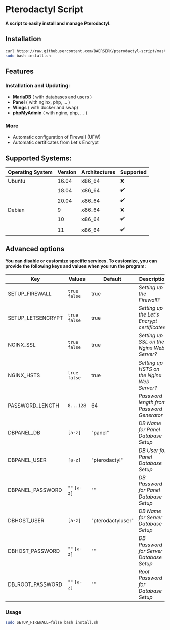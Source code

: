 # Pterodactyl Script

**A script to easily install and manage Pterodactyl.**

## Installation

```bash
curl https://raw.githubusercontent.com/BAERSERK/pterodactyl-script/master/install.sh -O
sudo bash install.sh
```

## Features

### Installation and Updating:
* **MariaDB** ( with databases and users )
* **Panel** ( with nginx, php, ... )
* **Wings** ( with docker and swap)
* **phpMyAdmin** ( with nginx, php, ... )

### More
* Automatic configuration of Firewall (UFW) 
* Automatic certificates from Let's Encrypt 

## Supported Systems:

| Operating System | Version | Architectures | Supported          |
| ---------------- |---------| ------------- | ------------------ |
| Ubuntu           | 16.04   | x86_64        | :x:                |
|                  | 18.04   | x86_64        | :heavy_check_mark: |
|                  | 20.04   | x86_64        | :heavy_check_mark: |
| Debian           | 9       | x86_64        | :x:                |
|                  | 10      | x86_64        | :heavy_check_mark: |
|                  | 11      | x86_64        | :heavy_check_mark: |

## Advanced options

**You can disable or customize specific services. To customize, you can provide the following keys and values when you run the program:**

| Key               | Values         | Default           | Description                                  |
| ----------------- | -------------- | ----------------- | -------------------------------------------- |
| SETUP_FIREWALL    | `true` `false` | true              | _Setting up the Firewall?_                   |
| SETUP_LETSENCRYPT | `true` `false` | true              | _Setting up the Let's Encrypt certificates?_ |
| NGINX_SSL         | `true` `false` | true              | _Setting up SSL on the Nginx Web Server?_    |
| NGINX_HSTS        | `true` `false` | true              | _Setting up HSTS on the Nginx Web Server?_   |
| PASSWORD_LENGTH   | `8...128`      | 64                | _Password length from Password Generator_    |
| DBPANEL_DB        | `[a-z]`        | "panel"           | _DB Name for Panel Database Setup_           |
| DBPANEL_USER      | `[a-z]`        | "pterodactyl"     | _DB User for Panel Database Setup_           |
| DBPANEL_PASSWORD  | `""` `[a-z]`   | ""                | _DB Password for Panel Database Setup_       |
| DBHOST_USER       | `[a-z]`        | "pterodactyluser" | _DB Name for Server Database Setup_          |
| DBHOST_PASSWORD   | `""` `[a-z]`   | ""                | _DB Password for Server Database Setup_      |
| DB_ROOT_PASSWORD  | `""` `[a-z]`   | ""                | _Root Password for Database Setup_           |

### Usage
```bash
sudo SETUP_FIREWALL=false bash install.sh
```
